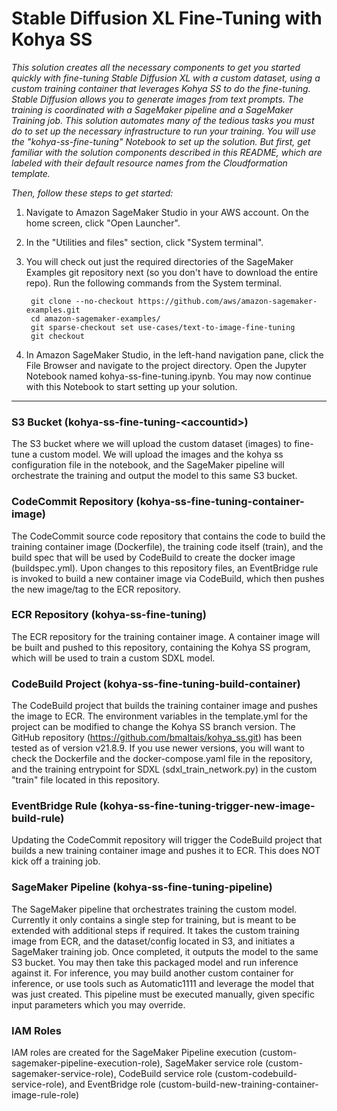 # Stable Diffusion XL Fine-Tuning with Kohya SS

*This solution creates all the necessary components to get you started quickly with fine-tuning Stable Diffusion XL with a custom dataset, using a custom training container that leverages Kohya SS to do the fine-tuning. Stable Diffusion allows you to generate images from text prompts. The training is coordinated with a SageMaker pipeline and a SageMaker Training job. This solution automates many of the tedious tasks you must do to set up the necessary infrastructure to run your training. You will use the "kohya-ss-fine-tuning" Notebook to set up the solution. But first, get familiar with the solution components described in this README, which are labeled with their default resource names from the Cloudformation template.*

*Then, follow these steps to get started:*

1. Navigate to Amazon SageMaker Studio in your AWS account. On the home screen, click "Open Launcher".
2. In the "Utilities and files" section, click "System terminal".
3. You will check out just the required directories of the SageMaker Examples git repository next (so you don't have to download the entire repo). Run the following commands from the System terminal.

        git clone --no-checkout https://github.com/aws/amazon-sagemaker-examples.git
        cd amazon-sagemaker-examples/
        git sparse-checkout set use-cases/text-to-image-fine-tuning
        git checkout
4. In Amazon SageMaker Studio, in the left-hand navigation pane, click the File Browser and navigate to the project directory. Open the Jupyter Notebook named kohya-ss-fine-tuning.ipynb. You may now continue with this Notebook to start setting up your solution.

---

### S3 Bucket (kohya-ss-fine-tuning-\<accountid\>)
The S3 bucket where we will upload the custom dataset (images) to fine-tune a custom model. We will upload the images and the kohya ss configuration file in the notebook, and the SageMaker pipeline will orchestrate the training and output the model to this same S3 bucket.

### CodeCommit Repository (kohya-ss-fine-tuning-container-image)
The CodeCommit source code repository that contains the code to build the training container image (Dockerfile), the training code itself (train), and the build spec that will be used by CodeBuild to create the docker image (buildspec.yml). Upon changes to this repository files, an EventBridge rule is invoked to build a new container image via CodeBuild, which then pushes the new image/tag to the ECR repository.

### ECR Repository (kohya-ss-fine-tuning)
The ECR repository for the training container image. A container image will be built and pushed to this repository, containing the Kohya SS program, which will be used to train a custom SDXL model.

### CodeBuild Project (kohya-ss-fine-tuning-build-container)
The CodeBuild project that builds the training container image and pushes the image to ECR. The environment variables in the template.yml for the project can be modified to change the Kohya SS branch version. The GitHub repository (https://github.com/bmaltais/kohya_ss.git) has been tested as of version v21.8.9. If you use newer versions, you will want to check the Dockerfile and the docker-compose.yaml file in the repository, and the training entrypoint for SDXL (sdxl_train_network.py) in the custom "train" file located in this repository.

### EventBridge Rule (kohya-ss-fine-tuning-trigger-new-image-build-rule)
Updating the CodeCommit repository will trigger the CodeBuild project that builds a new training container image and pushes it to ECR. This does NOT kick off a training job.

### SageMaker Pipeline (kohya-ss-fine-tuning-pipeline)
The SageMaker pipeline that orchestrates training the custom model. Currently it only contains a single step for training, but is meant to be extended with additional steps if required. It takes the custom training image from ECR, and the dataset/config located in S3, and initiates a SageMaker training job. Once completed, it outputs the model to the same S3 bucket. You may then take this packaged model and run inference against it. For inference, you may build another custom container for inference, or use tools such as Automatic1111 and leverage the model that was just created. This pipeline must be executed manually, given specific input parameters which you may override.

### IAM Roles
IAM roles are created for the SageMaker Pipeline execution (custom-sagemaker-pipeline-execution-role), SageMaker service role (custom-sagemaker-service-role), CodeBuild service role (custom-codebuild-service-role), and EventBridge role (custom-build-new-training-container-image-rule-role)